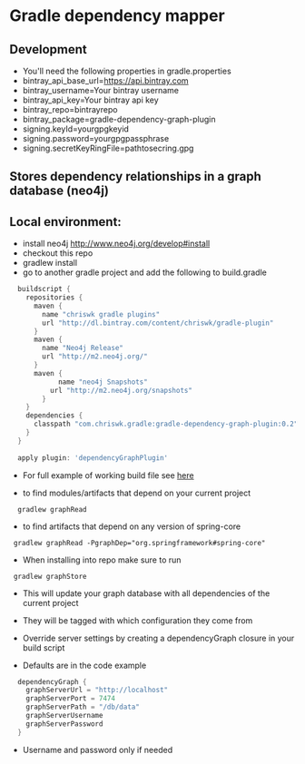 Gradle dependency mapper
========================
Development
-----------
* You'll need the following properties in gradle.properties
* bintray_api_base_url=https://api.bintray.com
* bintray_username=Your bintray username
* bintray_api_key=Your bintray api key
* bintray_repo=bintrayrepo
* bintray_package=gradle-dependency-graph-plugin
* signing.keyId=yourgpgkeyid
* signing.password=yourgpgpassphrase
* signing.secretKeyRingFile=pathtosecring.gpg

Stores dependency relationships in a graph database (neo4j)
-----------------------------------------------------------

Local environment:
-----------------
* install neo4j http://www.neo4j.org/develop#install
* checkout this repo
* gradlew install
* go to another gradle project and add the following to build.gradle
``` groovy
  buildscript {
    repositories {
      maven {
        name "chriswk gradle plugins"
        url "http://dl.bintray.com/content/chriswk/gradle-plugin"
      }
      maven {
        name "Neo4j Release"
        url "http://m2.neo4j.org/"
      }
      maven {
  			name "neo4j Snapshots"
  		  url "http://m2.neo4j.org/snapshots"
  		}
    }
    dependencies {
      classpath "com.chriswk.gradle:gradle-dependency-graph-plugin:0.2"
    }
  }
  
  apply plugin: 'dependencyGraphPlugin'
```

* For full example of working build file see [here](build.gradle.MD)

* to find modules/artifacts that depend on your current project
```
  gradlew graphRead
```

* to find artifacts that depend on any version of spring-core
```
 gradlew graphRead -PgraphDep="org.springframework#spring-core"
```

* When installing into repo make sure to run
```
 gradlew graphStore
```

* This will update your graph database with all dependencies of the current project
* They will be tagged with which configuration they come from

* Override server settings by creating a dependencyGraph closure in your build script
* Defaults are in the code example
``` groovy
  dependencyGraph {
    graphServerUrl = "http://localhost"
    graphServerPort = 7474
    graphServerPath = "/db/data"
    graphServerUsername
    graphServerPassword
  }
```

* Username and password only if needed 